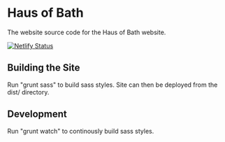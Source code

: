 # Haus of Bath

The website source code for the Haus of Bath website.

[![Netlify Status](https://api.netlify.com/api/v1/badges/54bcf758-0d30-400f-b7b6-f8ad51c5e2df/deploy-status)](https://app.netlify.com/sites/hausofbath/deploys)


## Building the Site
Run "grunt sass" to build sass styles. Site can then be deployed from the dist/ directory.

## Development
Run "grunt watch" to continously build sass styles.
